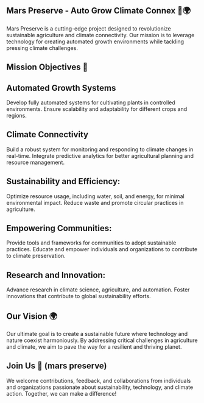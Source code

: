 ## Mars Preserve - Auto Grow Climate Connex 🌱🌍

Mars Preserve is a cutting-edge project designed to revolutionize sustainable agriculture and climate connectivity. 
Our mission is to leverage technology for creating automated growth environments while tackling pressing climate challenges.

## Mission Objectives 🌟

## Automated Growth Systems

Develop fully automated systems for cultivating plants in controlled environments.
Ensure scalability and adaptability for different crops and regions.

## Climate Connectivity

Build a robust system for monitoring and responding to climate changes in real-time.
Integrate predictive analytics for better agricultural planning and resource management.

## Sustainability and Efficiency:

Optimize resource usage, including water, soil, and energy, for minimal environmental impact.
Reduce waste and promote circular practices in agriculture.

## Empowering Communities:

Provide tools and frameworks for communities to adopt sustainable practices.
Educate and empower individuals and organizations to contribute to climate preservation.

## Research and Innovation:

Advance research in climate science, agriculture, and automation.
Foster innovations that contribute to global sustainability efforts.

## Our Vision 🌍

Our ultimate goal is to create a sustainable future where technology and nature coexist harmoniously. 
By addressing critical challenges in agriculture and climate, we aim to pave the way for a resilient and thriving planet.

## Join Us  🚀 (mars preserve)

We welcome contributions, feedback, and collaborations from individuals and organizations passionate about sustainability, technology, and climate action. 
Together, we can make a difference!
